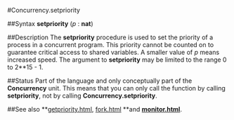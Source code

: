 
#Concurrency.setpriority

##Syntax
**setpriority** (_p_ : **nat**)



##Description
The **setpriority** procedure is used to set the priority of a process in a concurrent program.  This priority cannot  be counted on to guarantee critical access to shared variables.  A smaller value of _p_ means increased speed.  The argument to **setpriority** may be limited to the range 0 to 2**15 - 1.



##Status
Part of the language and only conceptually part of the **Concurrency** unit. 
This means that you can only call the function by calling **setpriority**, not by calling **Concurrency.setpriority**.



##See also
**[getpriority.html](getpriority), [fork.html](fork) **and **[monitor.html](monitor)**.


